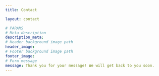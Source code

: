 ```yaml
---
title: Contact

layout: contact

# PARAMS
# Meta description
description_meta: 
# Header background image path
header_image: 
# Footer background image path
footer_image: 
# Form message
message: Thank you for your message! We will get back to you soon.
---
```

